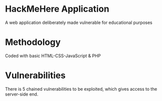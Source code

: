# HackMeHere Application
A web application deliberately made vulnerable for educational purposes

# Methodology
Coded with basic HTML-CSS-JavaScript & PHP

# Vulnerabilities
There is 5 chained vulnerabilities to be exploited, which gives access to the server-side end.
